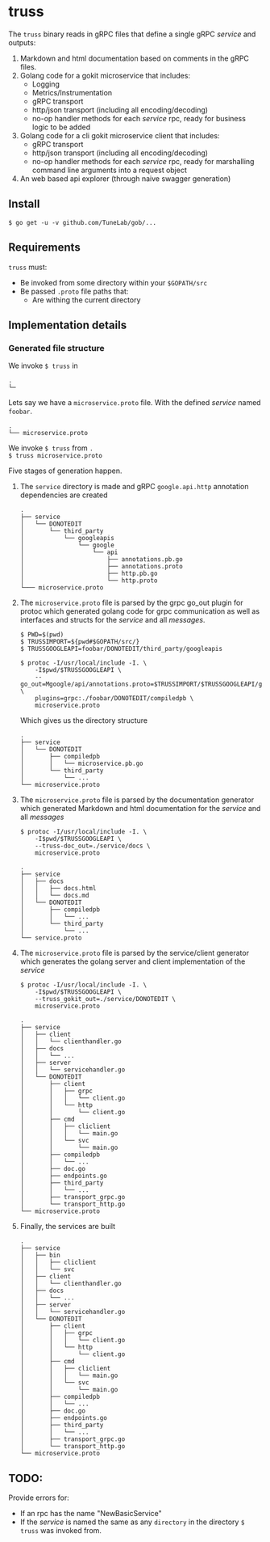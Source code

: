 # truss


The `truss` binary reads in gRPC files that define a single gRPC *service* and outputs:

1. Markdown and html documentation based on comments in the gRPC files.
2. Golang code for a gokit microservice that includes:
	- Logging
	- Metrics/Instrumentation
	- gRPC transport
	- http/json transport (including all encoding/decoding)
	- no-op handler methods for each *service* rpc, ready for business logic to be added
3. Golang code for a cli gokit microservice client that includes:
	- gRPC transport
	- http/json transport (including all encoding/decoding)
	- no-op handler methods for each *service* rpc, ready for marshalling command line arguments into a request object
4. An web based api explorer (through naive swagger generation)

## Install

```
$ go get -u -v github.com/TuneLab/gob/...

```

## Requirements

`truss` must:
- Be invoked from some directory within your `$GOPATH/src`
- Be passed `.proto` file paths that:
	- Are withing the current directory

## Implementation details

### Generated file structure

We invoke `$ truss` in
```
.
└─
```
Lets say we have a `microservice.proto` file. With the defined *service* named `foobar`.
```
.
└── microservice.proto
```
We invoke `$ truss` from `.`  
`$ truss microservice.proto`  
  
Five stages of generation happen.

1. The `service` directory is made and gRPC `google.api.http` annotation dependencies are created

	```
	.
	├── service
	│   └── DONOTEDIT
	│       └── third_party
	│           └── googleapis
	│               └── google
	│                   └── api
	│                       ├── annotations.pb.go
	│                       ├── annotations.proto
	│                       ├── http.pb.go
	│                       └── http.proto
	└─── microservice.proto
	```

2. The `microservice.proto` file is parsed by the grpc go_out plugin for protoc which generated golang code for grpc communication as well as interfaces and structs for the *service* and all *messages*.

	```
	$ PWD=$(pwd)
	$ TRUSSIMPORT=${pwd#$GOPATH/src/}
	$ TRUSSGOOGLEAPI=foobar/DONOTEDIT/third_party/googleapis

	$ protoc -I/usr/local/include -I. \
		-I$pwd/$TRUSSGOOGLEAPI \
		--go_out=Mgoogle/api/annotations.proto=$TRUSSIMPORT/$TRUSSGOOGLEAPI/google/api, \
		plugins=grpc:./foobar/DONOTEDIT/compiledpb \
		microservice.proto

	```
	Which gives us the directory structure
	```
	.
	├── service
	│   └── DONOTEDIT
	│       ├── compiledpb
	│       │   └── microservice.pb.go
	│       └── third_party
	│           └── ...
	└── microservice.proto
	```

3. The `microservice.proto` file is parsed by the documentation generator which generated Markdown and html documentation for the *service* and all *messages*

	```
	$ protoc -I/usr/local/include -I. \
		-I$pwd/$TRUSSGOOGLEAPI \
		--truss-doc_out=./service/docs \
		microservice.proto
	```
	```
	.
	├── service
	│   ├── docs
	│   │   ├── docs.html
	│   │   └── docs.md
	│   └── DONOTEDIT
	│       ├── compiledpb
	│       │   └── ...
	│       └── third_party
	│           └── ...
	└── service.proto
	```

4. The `microservice.proto` file is parsed by the service/client generator which generates the golang server and client implementation of the *service*

	```
	$ protoc -I/usr/local/include -I. \
		-I$pwd/$TRUSSGOOGLEAPI \
		--truss_gokit_out=./service/DONOTEDIT \
		microservice.proto
	```
	```
	.
	├── service
	│   ├── client
	│   │   └── clienthandler.go
	│   ├── docs
	│   │   └── ...
	│   ├── server
	│   │   └── servicehandler.go
	│   └── DONOTEDIT
	│       ├── client
	│       │   ├── grpc
	│       │   │   └── client.go
	│       │   └── http
	│       │       └── client.go
	│       ├── cmd
	│       │   ├── cliclient
	│       │   │   └── main.go
	│       │   └── svc
	│       │       └── main.go
	│       ├── compiledpb
	│       │   └── ...
	│       ├── doc.go
	│       ├── endpoints.go
	│       ├── third_party
	│       │   └── ...
	│       ├── transport_grpc.go
	│       └── transport_http.go
	└── microservice.proto
	```

5. Finally, the services are built

	```
	.
	├── service
	│   ├── bin
	│   │   ├── cliclient
	│   │   └── svc
	│   ├── client
	│   │   └── clienthandler.go
	│   ├── docs
	│   │   └── ...
	│   ├── server
	│   │   └── servicehandler.go
	│   └── DONOTEDIT
	│       ├── client
	│       │   ├── grpc
	│       │   │   └── client.go
	│       │   └── http
	│       │       └── client.go
	│       ├── cmd
	│       │   ├── cliclient
	│       │   │   └── main.go
	│       │   └── svc
	│       │       └── main.go
	│       ├── compiledpb
	│       │   └── ...
	│       ├── doc.go
	│       ├── endpoints.go
	│       ├── third_party
	│       │   └── ...
	│       ├── transport_grpc.go
	│       └── transport_http.go
	└── microservice.proto
	```

## TODO:

Provide errors for:
  - If an rpc has the name "NewBasicService"
  - If the *service* is named the same as any `directory` in the directory `$ truss` was invoked from.

